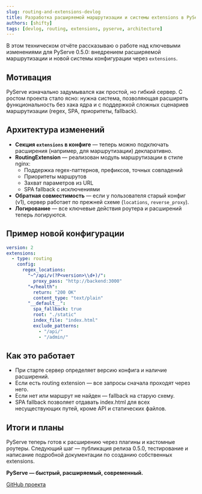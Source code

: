 ```yaml
---
slug: routing-and-extensions-devlog
title: Разработка расширяемой маршрутизации и системы extensions в PyServe
authors: [shifty]
tags: [devlog, routing, extensions, pyserve, architecture]
---
```


В этом техническом отчёте рассказываю о работе над ключевыми изменениями для PyServe 0.5.0: внедрением расширяемой маршрутизации и новой системы конфигурации через `extensions`.

<!--truncate-->

## Мотивация

PyServe изначально задумывался как простой, но гибкий сервер. С ростом проекта стало ясно: нужна система, позволяющая расширять функциональность без хака ядра и с поддержкой сложных сценариев маршрутизации (regex, SPA, приоритеты, fallback).

## Архитектура изменений

- **Секция `extensions` в конфиге** — теперь можно подключать расширения (например, для маршрутизации) декларативно.
- **RoutingExtension** — реализован модуль маршрутизации в стиле nginx:
  - Поддержка regex-паттернов, префиксов, точных совпадений
  - Приоритеты маршрутов
  - Захват параметров из URL
  - SPA fallback с исключениями
- **Обратная совместимость** — если у пользователя старый конфиг (v1), сервер работает по прежней схеме (`locations`, `reverse_proxy`).
- **Логирование** — все ключевые действия роутера и расширений теперь логируются.

## Пример новой конфигурации

```yaml
version: 2
extensions:
  - type: routing
    config:
      regex_locations:
        "~^/api/v(?P<version>\\d+)/":
          proxy_pass: "http://backend:3000"
        "=/health":
          return: "200 OK"
          content_type: "text/plain"
        "__default__":
          spa_fallback: true
          root: "./static"
          index_file: "index.html"
          exclude_patterns:
            - "/api/"
            - "/admin/"
```

## Как это работает

- При старте сервер определяет версию конфига и наличие расширений.
- Если есть routing extension — все запросы сначала проходят через него.
- Если нет или маршрут не найден — fallback на старую схему.
- SPA fallback позволяет отдавать index.html для всех несуществующих путей, кроме API и статических файлов.

## Итоги и планы

PyServe теперь готов к расширению через плагины и кастомные роутеры. Следующий шаг — публикация релиза 0.5.0, тестирование и написание подробной документации по созданию собственных extensions.

**PyServe — быстрый, расширяемый, современный.**

[GitHub проекта](https://github.com/ShiftyX1/PyServe)
